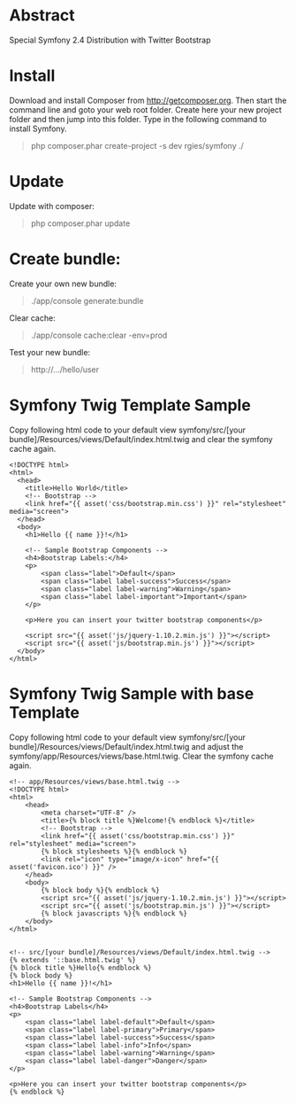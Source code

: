 Abstract
===========

Special Symfony 2.4 Distribution with Twitter Bootstrap

Install
========

Download and install Composer from http://getcomposer.org.
Then start the command line and goto your web root folder. Create here your new project folder and then jump into this folder. Type in the following command to install Symfony.

> php composer.phar create-project -s dev rgies/symfony ./


Update
========

Update with composer:

> php composer.phar update


Create bundle:
==========================

Create your own new bundle:

> ./app/console generate:bundle

Clear cache:

> ./app/console cache:clear -env=prod

Test your new bundle:

> http://.../hello/user


Symfony Twig Template Sample
=============================

Copy following html code to your default view symfony/src/[your bundle]/Resources/views/Default/index.html.twig and clear the symfony cache again.


    <!DOCTYPE html>
    <html>
      <head>
        <title>Hello World</title>
        <!-- Bootstrap -->
        <link href="{{ asset('css/bootstrap.min.css') }}" rel="stylesheet" media="screen">
      </head>
      <body>
        <h1>Hello {{ name }}!</h1>
        
        <!-- Sample Bootstrap Components -->
        <h4>Bootstrap Labels:</h4>
        <p>
            <span class="label">Default</span>
            <span class="label label-success">Success</span>
            <span class="label label-warning">Warning</span>
            <span class="label label-important">Important</span>
        </p>

        <p>Here you can insert your twitter bootstrap components</p>
        
        <script src="{{ asset('js/jquery-1.10.2.min.js') }}"></script>
        <script src="{{ asset('js/bootstrap.min.js') }}"></script>
      </body>
    </html>


Symfony Twig Sample with base Template
========================================

Copy following html code to your default view symfony/src/[your bundle]/Resources/views/Default/index.html.twig and adjust the symfony/app/Resources/views/base.html.twig. Clear the symfony cache again.


    <!-- app/Resources/views/base.html.twig -->
    <!DOCTYPE html>
    <html>
        <head>
            <meta charset="UTF-8" />
            <title>{% block title %}Welcome!{% endblock %}</title>
            <!-- Bootstrap -->
            <link href="{{ asset('css/bootstrap.min.css') }}" rel="stylesheet" media="screen">
            {% block stylesheets %}{% endblock %}
            <link rel="icon" type="image/x-icon" href="{{ asset('favicon.ico') }}" />
        </head>
        <body>
            {% block body %}{% endblock %}
            <script src="{{ asset('js/jquery-1.10.2.min.js') }}"></script>
            <script src="{{ asset('js/bootstrap.min.js') }}"></script>
            {% block javascripts %}{% endblock %}
        </body>
    </html>


    <!-- src/[your bundle]/Resources/views/Default/index.html.twig -->
    {% extends '::base.html.twig' %}
    {% block title %}Hello{% endblock %}
    {% block body %}
    <h1>Hello {{ name }}!</h1>

    <!-- Sample Bootstrap Components -->
    <h4>Bootstrap Labels</h4>
    <p>
        <span class="label label-default">Default</span>
        <span class="label label-primary">Primary</span>
        <span class="label label-success">Success</span>
        <span class="label label-info">Info</span>
        <span class="label label-warning">Warning</span>
        <span class="label label-danger">Danger</span>
    </p>

    <p>Here you can insert your twitter bootstrap components</p>
    {% endblock %}
    
